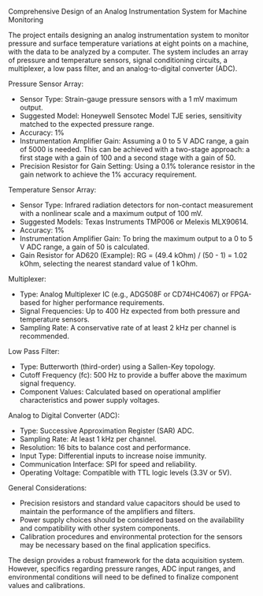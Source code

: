 Comprehensive Design of an Analog Instrumentation System for Machine Monitoring

The project entails designing an analog instrumentation system to monitor pressure and surface temperature variations at eight points on a machine, with the data to be analyzed by a computer. The system includes an array of pressure and temperature sensors, signal conditioning circuits, a multiplexer, a low pass filter, and an analog-to-digital converter (ADC).

Pressure Sensor Array:
- Sensor Type: Strain-gauge pressure sensors with a 1 mV maximum output.
- Suggested Model: Honeywell Sensotec Model TJE series, sensitivity matched to the expected pressure range.
- Accuracy: 1%
- Instrumentation Amplifier Gain: Assuming a 0 to 5 V ADC range, a gain of 5000 is needed. This can be achieved with a two-stage approach: a first stage with a gain of 100 and a second stage with a gain of 50.
- Precision Resistor for Gain Setting: Using a 0.1% tolerance resistor in the gain network to achieve the 1% accuracy requirement.

Temperature Sensor Array:
- Sensor Type: Infrared radiation detectors for non-contact measurement with a nonlinear scale and a maximum output of 100 mV.
- Suggested Models: Texas Instruments TMP006 or Melexis MLX90614.
- Accuracy: 1%
- Instrumentation Amplifier Gain: To bring the maximum output to a 0 to 5 V ADC range, a gain of 50 is calculated.
- Gain Resistor for AD620 (Example): RG = (49.4 kOhm) / (50 - 1) = 1.02 kOhm, selecting the nearest standard value of 1 kOhm.

Multiplexer:
- Type: Analog Multiplexer IC (e.g., ADG508F or CD74HC4067) or FPGA-based for higher performance requirements.
- Signal Frequencies: Up to 400 Hz expected from both pressure and temperature sensors.
- Sampling Rate: A conservative rate of at least 2 kHz per channel is recommended.

Low Pass Filter:
- Type: Butterworth (third-order) using a Sallen-Key topology.
- Cutoff Frequency (fc): 500 Hz to provide a buffer above the maximum signal frequency.
- Component Values: Calculated based on operational amplifier characteristics and power supply voltages.

Analog to Digital Converter (ADC):
- Type: Successive Approximation Register (SAR) ADC.
- Sampling Rate: At least 1 kHz per channel.
- Resolution: 16 bits to balance cost and performance.
- Input Type: Differential inputs to increase noise immunity.
- Communication Interface: SPI for speed and reliability.
- Operating Voltage: Compatible with TTL logic levels (3.3V or 5V).

General Considerations:
- Precision resistors and standard value capacitors should be used to maintain the performance of the amplifiers and filters.
- Power supply choices should be considered based on the availability and compatibility with other system components.
- Calibration procedures and environmental protection for the sensors may be necessary based on the final application specifics.

The design provides a robust framework for the data acquisition system. However, specifics regarding pressure ranges, ADC input ranges, and environmental conditions will need to be defined to finalize component values and calibrations.